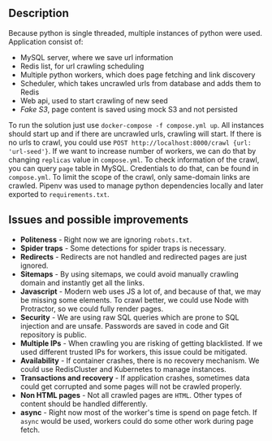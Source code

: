 ## Description

Because python is single threaded, multiple instances of python were used. Application consist of:

- MySQL server, where we save url information
- Redis list, for url crawling scheduling
- Multiple python workers, which does page fetching and link discovery
- Scheduler, which takes uncrawled urls from database and adds them to Redis
- Web api, used to start crawling of new seed
- _Fake S3_, page content is saved using mock S3 and not persisted

To run the solution just use `docker-compose -f compose.yml up`. All instances should start up and if there are
uncrawled urls, crawling will start. If there is no urls to crawl, you could
use `POST http://localhost:8000/crawl {url: 'url-seed'}`. If we want to increase number of workers, we can do that by
changing `replicas` value in `compose.yml`. To check information of the crawl, you can query `page` table in MySQL.
Credentials to do that, can be found in `compose.yml`. To limit the scope of the crawl, only same-domain links are
crawled. Pipenv was used to manage python dependencies locally and later exported to `requirements.txt`.

## Issues and possible improvements

- **Politeness** - Right now we are ignoring `robots.txt`.
- **Spider traps** - Some detections for spider traps is necessary.
- **Redirects** - Redirects are not handled and redirected pages are just ignored.
- **Sitemaps** - By using sitemaps, we could avoid manually crawling domain and instantly get all the links.
- **Javascript** - Modern web uses JS a lot of, and because of that, we may be missing some elements. To crawl better,
  we could use Node with Protractor, so we could fully render pages.
- **Security** - We are using raw SQL queries which are prone to SQL injection and are unsafe. Passwords are saved in
  code and Git repository is public.
- **Multiple IPs** - When crawling you are risking of getting blacklisted. If we used different trusted IPs for workers,
  this issue could be mitigated.
- **Availability** - If container crashes, there is no recovery mechanism. We could use RedisCluster and Kubernetes to
  manage instances.
- **Transactions and recovery** - If application crashes, sometimes data could get corrupted and some pages will not be
  crawled properly.
- **Non HTML pages** - Not all crawled pages are `HTML`. Other types of content should be handled differently.
- **async** - Right now most of the worker's time is spend on page fetch. If `async` would be used, workers could do
  some other work during page fetch.
